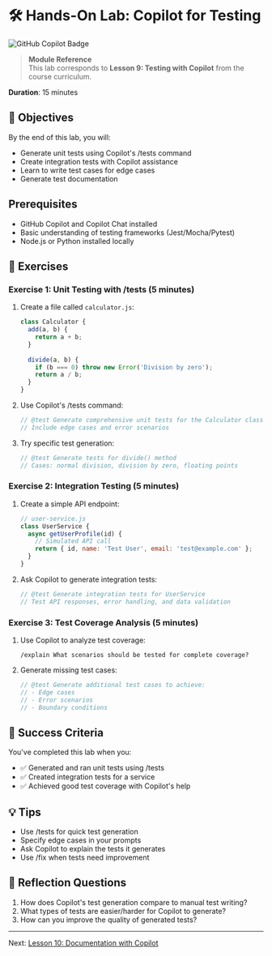 # 🛠️ Hands-On Lab: Copilot for Testing

![GitHub Copilot Badge](https://img.shields.io/badge/GitHub-Copilot-blue?style=flat-square&logo=github)

> **Module Reference**  
> This lab corresponds to **Lesson 9: Testing with Copilot** from the course curriculum.

**Duration**: 15 minutes

## 🎯 Objectives

By the end of this lab, you will:
- Generate unit tests using Copilot's /tests command
- Create integration tests with Copilot assistance
- Learn to write test cases for edge cases
- Generate test documentation

## Prerequisites

- GitHub Copilot and Copilot Chat installed
- Basic understanding of testing frameworks (Jest/Mocha/Pytest)
- Node.js or Python installed locally

## 🔨 Exercises

### Exercise 1: Unit Testing with /tests (5 minutes)

1. Create a file called `calculator.js`:
   ```javascript
   class Calculator {
     add(a, b) {
       return a + b;
     }
     
     divide(a, b) {
       if (b === 0) throw new Error('Division by zero');
       return a / b;
     }
   }
   ```

2. Use Copilot's /tests command:
   ```javascript
   // @test Generate comprehensive unit tests for the Calculator class
   // Include edge cases and error scenarios
   ```

3. Try specific test generation:
   ```javascript
   // @test Generate tests for divide() method
   // Cases: normal division, division by zero, floating points
   ```

### Exercise 2: Integration Testing (5 minutes)

1. Create a simple API endpoint:
   ```javascript
   // user-service.js
   class UserService {
     async getUserProfile(id) {
       // Simulated API call
       return { id, name: 'Test User', email: 'test@example.com' };
     }
   }
   ```

2. Ask Copilot to generate integration tests:
   ```javascript
   // @test Generate integration tests for UserService
   // Test API responses, error handling, and data validation
   ```

### Exercise 3: Test Coverage Analysis (5 minutes)

1. Use Copilot to analyze test coverage:
   ```
   /explain What scenarios should be tested for complete coverage?
   ```

2. Generate missing test cases:
   ```javascript
   // @test Generate additional test cases to achieve:
   // - Edge cases
   // - Error scenarios
   // - Boundary conditions
   ```

## 🎉 Success Criteria

You've completed this lab when you:
- ✅ Generated and ran unit tests using /tests
- ✅ Created integration tests for a service
- ✅ Achieved good test coverage with Copilot's help

## 💡 Tips

- Use /tests for quick test generation
- Specify edge cases in your prompts
- Ask Copilot to explain the tests it generates
- Use /fix when tests need improvement

## 🤔 Reflection Questions

1. How does Copilot's test generation compare to manual test writing?
2. What types of tests are easier/harder for Copilot to generate?
3. How can you improve the quality of generated tests?

---

Next: [Lesson 10: Documentation with Copilot](./hol-lesson-10.md) 